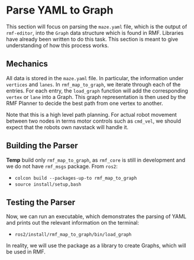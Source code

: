 # Parse YAML to Graph
This section will focus on parsing the `maze.yaml` file, which is the output of `rmf-editor`, into the `Graph` data structure which is found in RMF. Libraries have already been written to do this task. This section is meant to give understanding of how this process works.

## Mechanics
All data is stored in the `maze.yaml` file. In particular, the information under `vertices` and `lanes`. In `rmf_map_to_graph`, we iterate through each of the entries. For each entry, the `load_graph` function will add the corresponding `vertex` or `lane` into a Graph. This graph representation is then used by the RMF Planner to decide the best path from one vertex to another.

Note that this is a high level path planning. For actual robot movement between two nodes in terms motor controls such as `cmd_vel`, we should expect that the robots own navstack will handle it.

## Building the Parser
**Temp** build only `rmf_map_to_graph`, as `rmf_core` is still in development and we do not have `rmf_msgs` package. From `ros2`:
* `colcon build --packages-up-to rmf_map_to_graph`
* `source install/setup,bash`

## Testing the Parser
Now, we can run an executable, which demonstrates the parsing of YAML and prints out the relevant information on the terminal:
* `ros2/install/rmf_map_to_graph/bin/load_graph`

In reality, we will use the package as a library to create Graphs, which will be used in RMF.